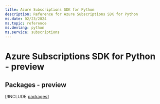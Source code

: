 ```yaml
---
title: Azure Subscriptions SDK for Python
description: Reference for Azure Subscriptions SDK for Python
ms.date: 02/23/2024
ms.topic: reference
ms.devlang: python
ms.service: subscriptions
---
```

# Azure Subscriptions SDK for Python - preview
## Packages - preview
[!INCLUDE [packages](subscriptions-index.md)]